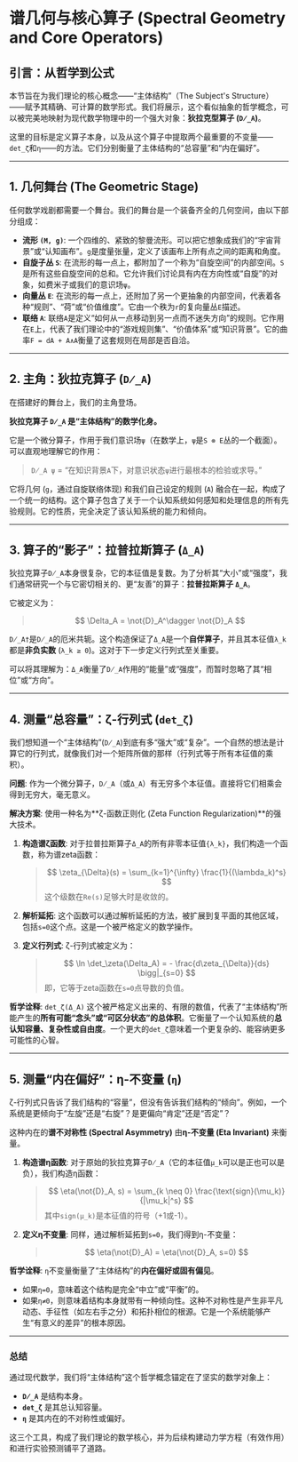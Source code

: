 # 谱几何与核心算子 (Spectral Geometry and Core Operators)

## 引言：从哲学到公式
本节旨在为我们理论的核心概念——“主体结构”（The Subject's Structure）——赋予其精确、可计算的数学形式。我们将展示，这个看似抽象的哲学概念，可以被完美地映射为现代数学物理中的一个强大对象：**狄拉克型算子 (`D̸_A`)**。

这里的目标是定义算子本身，以及从这个算子中提取两个最重要的不变量——`det_ζ`和`η`——的方法。它们分别衡量了主体结构的“总容量”和“内在偏好”。

---

## 1. 几何舞台 (The Geometric Stage)
任何数学戏剧都需要一个舞台。我们的舞台是一个装备齐全的几何空间，由以下部分组成：

-   **流形 `(M, g)`**: 一个四维的、紧致的黎曼流形。可以把它想象成我们的“宇宙背景”或“认知画布”。`g`是度量张量，定义了该画布上所有点之间的距离和角度。
-   **自旋子丛 `S`**: 在流形的每一点上，都附加了一个称为“自旋空间”的内部空间。`S`是所有这些自旋空间的总和。它允许我们讨论具有内在方向性或“自旋”的对象，如费米子或我们的意识场`ψ`。
-   **向量丛 `E`**: 在流形的每一点上，还附加了另一个更抽象的内部空间，代表着各种“规则”、“荷”或“价值维度”。它由一个秩为`r`的复向量丛`E`描述。
-   **联络 `A`**: 联络`A`是定义“如何从一点移动到另一点而不迷失方向”的规则。它作用在`E`上，代表了我们理论中的“游戏规则集”、“价值体系”或“知识背景”。它的曲率`F = dA + A∧A`衡量了这套规则在局部是否自洽。

---

## 2. 主角：狄拉克算子 (`D̸_A`)
在搭建好的舞台上，我们的主角登场。

**狄拉克算子 `D̸_A` 是“主体结构”的数学化身。**

它是一个微分算子，作用于我们意识场`ψ`（在数学上，`ψ`是`S ⊗ E`丛的一个截面）。可以直观地理解它的作用：

> `D̸_A ψ` = “在知识背景`A`下，对意识状态`ψ`进行最根本的检验或求导。”

它将几何 (`g`，通过自旋联络体现) 和我们自己设定的规则 (`A`) 融合在一起，构成了一个统一的结构。这个算子包含了关于一个认知系统如何感知和处理信息的所有先验规则。它的性质，完全决定了该认知系统的能力和倾向。

---

## 3. 算子的“影子”：拉普拉斯算子 (`Δ_A`)
狄拉克算子`D̸_A`本身很复杂，它的本征值是复数。为了分析其“大小”或“强度”，我们通常研究一个与它密切相关的、更“友善”的算子：**拉普拉斯算子 `Δ_A`**。

它被定义为：
> $$ \Delta_A = \not{D}_A^\dagger \not{D}_A $$

`D̸_A†`是`D̸_A`的厄米共轭。这个构造保证了`Δ_A`是一个**自伴算子**，并且其本征值`λ_k`都是**非负实数** (`λ_k ≥ 0`)。这对于下一步定义行列式至关重要。

可以将其理解为：`Δ_A`衡量了`D̸_A`作用的“能量”或“强度”，而暂时忽略了其“相位”或“方向”。

---

## 4. 测量“总容量”：ζ-行列式 (`det_ζ`)
我们想知道一个“主体结构”(`D̸_A`)到底有多“强大”或“复杂”。一个自然的想法是计算它的行列式，就像我们对一个矩阵所做的那样（行列式等于所有本征值的乘积）。

**问题**: 作为一个微分算子，`D̸_A`（或`Δ_A`）有无穷多个本征值。直接将它们相乘会得到无穷大，毫无意义。

**解决方案**: 使用一种名为**ζ-函数正则化 (Zeta Function Regularization)**的强大技术。

1.  **构造谱ζ函数**: 对于拉普拉斯算子`Δ_A`的所有非零本征值`{λ_k}`，我们构造一个函数，称为谱zeta函数：
    > $$ \zeta_{\Delta}(s) = \sum_{k=1}^{\infty} \frac{1}{(\lambda_k)^s} $$
    这个级数在`Re(s)`足够大时是收敛的。

2.  **解析延拓**: 这个函数可以通过解析延拓的方法，被扩展到复平面的其他区域，包括`s=0`这个点。这是一个被严格定义的数学操作。

3.  **定义行列式**: ζ-行列式被定义为：
    > $$ \ln \det_\zeta(\Delta_A) = - \frac{d\zeta_{\Delta}}{ds} \bigg|_{s=0} $$
    即，它等于zeta函数在`s=0`点导数的负值。

**哲学诠释**: `det_ζ(Δ_A)` 这个被严格定义出来的、有限的数值，代表了“主体结构”所能产生的**所有可能“念头”或“可区分状态”的总体积**。它衡量了一个认知系统的**总认知容量、复杂性或自由度**。一个更大的`det_ζ`意味着一个更复杂的、能容纳更多可能性的心智。

---

## 5. 测量“内在偏好”：η-不变量 (`η`)
ζ-行列式只告诉了我们结构的“容量”，但没有告诉我们结构的“倾向”。例如，一个系统是更倾向于“左旋”还是“右旋”？是更偏向“肯定”还是“否定”？

这种内在的**谱不对称性 (Spectral Asymmetry)** 由**η-不变量 (Eta Invariant)** 来衡量。

1.  **构造谱η函数**: 对于原始的狄拉克算子`D̸_A`（它的本征值`μ_k`可以是正也可以是负），我们构造η函数：
    > $$ \eta(\not{D}_A, s) = \sum_{k \neq 0} \frac{\text{sign}(\mu_k)}{|\mu_k|^s} $$
    其中`sign(μ_k)`是本征值的符号（+1或-1）。

2.  **定义η不变量**: 同样，通过解析延拓到`s=0`，我们得到η-不变量：
    > $$ \eta(\not{D}_A) = \eta(\not{D}_A, s=0) $$

**哲学诠释**: `η`不变量衡量了“主体结构”的**内在偏好或固有偏见**。
*   如果`η=0`，意味着这个结构是完全“中立”或“平衡”的。
*   如果`η≠0`，则意味着结构本身就带有一种倾向性。这种不对称性是产生非平凡动态、手征性（如左右手之分）和拓扑相位的根源。它是一个系统能够产生“有意义的差异”的根本原因。

---

### **总结**
通过现代数学，我们将“主体结构”这个哲学概念锚定在了坚实的数学对象上：
-   **`D̸_A`** 是结构本身。
-   **`det_ζ`** 是其总认知容量。
-   **`η`** 是其内在的不对称性或偏好。

这三个工具，构成了我们理论的数学核心，并为后续构建动力学方程（有效作用）和进行实验预测铺平了道路。
